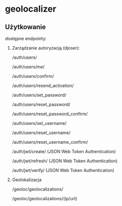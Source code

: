 # geolocalizer

Użytkowanie
--------------
dostępne endpointy:
 
 1) Zarządzanie autoryzacją (djoser):
 
      /auth/users/
      
      /auth/users/me/
      
      /auth/users/confirm/
      
      /auth/users/resend_activation/
      
      /auth/users/set_password/
      
      /auth/users/reset_password/
      
      /auth/users/reset_password_confirm/
      
      /auth/users/set_username/
      
      /auth/users/reset_username/
      
      /auth/users/reset_username_confirm/
      
      /auth/jwt/create/ (JSON Web Token Authentication)
      
      /auth/jwt/refresh/ (JSON Web Token Authentication)
      
      /auth/jwt/verify/ (JSON Web Token Authentication)
    
  2) Geolokalizacja
  
      /geoloc/geolocalizations/
      
      /geoloc/geolocalizations/{ip/url}
